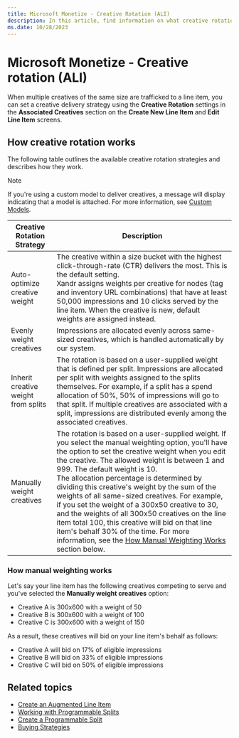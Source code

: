 ```yaml
---
title: Microsoft Monetize - Creative Rotation (ALI)
description: In this article, find information on what creative rotation is and how it works for ALIs.
ms.date: 10/28/2023
---
```


# Microsoft Monetize - Creative rotation (ALI)

When multiple creatives of the same size are trafficked to a line item, you can set a creative delivery strategy using the **Creative Rotation** settings in the **Associated Creatives** section on the **Create New Line Item** and **Edit Line Item** screens.

## How creative rotation works

The following table outlines the available creative rotation strategies and describes how they work.

> [!NOTE]
> If you're using a custom model to deliver creatives, a message will display indicating that a model is attached. For more information, see [Custom Models](../data-science-toolkit/custom-models.md).

| Creative Rotation Strategy | Description |
|---|---|
| Auto-optimize creative weight | The creative within a size bucket with the highest click-through-rate (CTR) delivers the most. This is the default setting. <br> Xandr assigns weights per creative for nodes (tag and inventory URL combinations) that have at least 50,000 impressions and 10 clicks served by the line item. When the creative is new, default weights are assigned instead. |
| Evenly weight creatives | Impressions are allocated evenly across same-sized creatives, which is handled automatically by our system. |
| Inherit creative weight from splits | The rotation is based on a user-supplied weight that is defined per split. Impressions are allocated per split with weights assigned to the splits themselves. For example, if a split has a spend allocation of 50%, 50% of impressions will go to that split. If multiple creatives are associated with a split, impressions are distributed evenly among the associated creatives. |
| Manually weight creatives | The rotation is based on a user-supplied weight. If you select the manual weighting option, you'll have the option to set the creative weight when you edit the creative. The allowed weight is between 1 and 999. The default weight is 10. <br> The allocation percentage is determined by dividing this creative's weight by the sum of the weights of all same-sized creatives. For example, if you set the weight of a 300x50 creative to 30, and the weights of all 300x50 creatives on the line item total 100, this creative will bid on that line item's behalf 30% of the time. For more information, see the [How Manual Weighting Works](#how-manual-weighting-works) section below. |

### How manual weighting works

Let's say your line item has the following creatives competing to serve and you've selected the **Manually weight creatives** option:

- Creative A is 300x600 with a weight of 50
- Creative B is 300x600 with a weight of 100
- Creative C is 300x600 with a weight of 150

As a result, these creatives will bid on your line item's behalf as follows:

- Creative A will bid on 17% of eligible impressions
- Creative B will bid on 33% of eligible impressions
- Creative C will bid on 50% of eligible impressions

## Related topics

- [Create an Augmented Line Item](create-an-augmented-line-item-ali.md)
- [Working with Programmable Splits](working-with-programmable-splits.md)
- [Create a Programmable Split](create-a-programmable-split.md)
- [Buying Strategies](buying-strategies.md)
